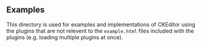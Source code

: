 ## Examples
This directory is used for examples and implementations of CKEditor using the
plugins that are not relevent to the `example.html` files included with the
plugins (e.g. loading multiple plugins at once).

